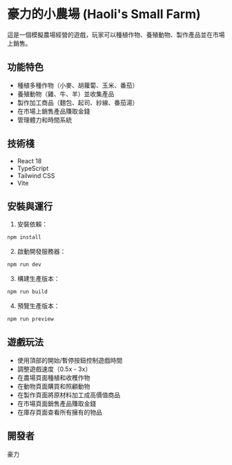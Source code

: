 # 豪力的小農場 (Haoli's Small Farm)

這是一個模擬農場經營的遊戲，玩家可以種植作物、養殖動物、製作產品並在市場上銷售。

## 功能特色

- 種植多種作物（小麥、胡蘿蔔、玉米、番茄）
- 養殖動物（雞、牛、羊）並收集產品
- 製作加工商品（麵包、起司、紗線、番茄湯）
- 在市場上銷售產品賺取金錢
- 管理體力和時間系統

## 技術棧

- React 18
- TypeScript
- Tailwind CSS
- Vite

## 安裝與運行

1. 安裝依賴：

```bash
npm install
```

2. 啟動開發服務器：

```bash
npm run dev
```

3. 構建生產版本：

```bash
npm run build
```

4. 預覽生產版本：

```bash
npm run preview
```

## 遊戲玩法

- 使用頂部的開始/暫停按鈕控制遊戲時間
- 調整遊戲速度（0.5x - 3x）
- 在農場頁面種植和收穫作物
- 在動物頁面購買和照顧動物
- 在製作頁面將原材料加工成高價值商品
- 在市場頁面銷售產品賺取金錢
- 在庫存頁面查看所有擁有的物品

## 開發者

豪力
